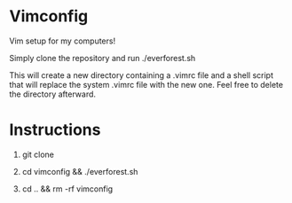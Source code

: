 # Vimconfig
Vim setup for my computers!

Simply clone the repository and run ./everforest.sh

This will create a new directory containing a .vimrc file and a shell script that will replace the system .vimrc file with the new one. Feel free to delete the directory afterward.

# Instructions

1) git clone <repo link>

2) cd vimconfig && ./everforest.sh

3) cd .. && rm -rf vimconfig
